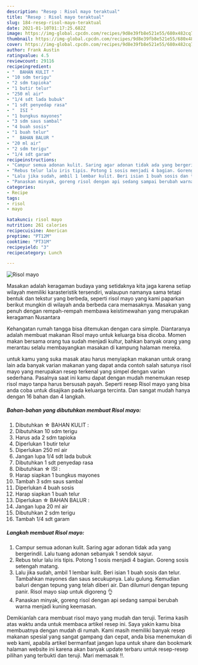 ```yaml
---
description: "Resep : Risol mayo teraktual"
title: "Resep : Risol mayo teraktual"
slug: 184-resep-risol-mayo-teraktual
date: 2021-01-10T01:17:25.682Z
image: https://img-global.cpcdn.com/recipes/9d8e39fb8e521e55/680x482cq70/risol-mayo-foto-resep-utama.jpg
thumbnail: https://img-global.cpcdn.com/recipes/9d8e39fb8e521e55/680x482cq70/risol-mayo-foto-resep-utama.jpg
cover: https://img-global.cpcdn.com/recipes/9d8e39fb8e521e55/680x482cq70/risol-mayo-foto-resep-utama.jpg
author: Frank Austin
ratingvalue: 4.5
reviewcount: 29116
recipeingredient:
- "  BAHAN KULIT "
- "10 sdm terigu"
- "2 sdm tapioka"
- "1 butir telur"
- "250 ml air"
- "1/4 sdt lada bubuk"
- "1 sdt penyedap rasa"
- "  ISI "
- "1 bungkus mayones"
- "3 sdm saus sambal"
- "4 buah sosis"
- "1 buah telur"
- "  BAHAN BALUR "
- "20 ml air"
- "2 sdm terigu"
- "1/4 sdt garam"
recipeinstructions:
- "Campur semua adonan kulit. Saring agar adonan tidak ada yang bergerindil. Lalu tuang adonan sebanyak 1 sendok sayur."
- "Rebus telur lalu iris tipis. Potong 1 sosis menjadi 4 bagian. Goreng sosis setengah matang."
- "Lalu jika sudah, ambil 1 lembar kulit. Beri isian 1 buah sosis dan telur. Tambahkan mayones dan saus secukupnya. Lalu gulung. Kemudian baluri dengan tepung yang telah diberi air. Dan dilumuri dengan tepung panir. Risol mayo siap untuk digoreng 👌"
- "Panaskan minyak, goreng risol dengan api sedang sampai berubah warna menjadi kuning keemasan."
categories:
- Recipe
tags:
- risol
- mayo

katakunci: risol mayo 
nutrition: 261 calories
recipecuisine: American
preptime: "PT12M"
cooktime: "PT31M"
recipeyield: "3"
recipecategory: Lunch

---
```



![Risol mayo](https://img-global.cpcdn.com/recipes/9d8e39fb8e521e55/680x482cq70/risol-mayo-foto-resep-utama.jpg)

Masakan adalah keragaman budaya yang setidaknya kita jaga karena setiap wilayah memiliki karasteristik tersendiri, walaupun namanya sama tetapi bentuk dan tekstur yang berbeda, seperti risol mayo yang kami paparkan berikut mungkin di wilayah anda berbeda cara memasaknya. Masakan yang penuh dengan rempah-rempah membawa keistimewahan yang merupakan keragaman Nusantara

Kehangatan rumah tangga bisa ditemukan dengan cara simple. Diantaranya adalah membuat makanan Risol mayo untuk keluarga bisa dicoba. Momen makan bersama orang tua sudah menjadi kultur, bahkan banyak orang yang merantau selalu membayangkan masakan di kampung halaman mereka.



untuk kamu yang suka masak atau harus menyiapkan makanan untuk orang lain ada banyak varian makanan yang dapat anda contoh salah satunya risol mayo yang merupakan resep terkenal yang simpel dengan varian sederhana. Pasalnya saat ini kamu dapat dengan mudah menemukan resep risol mayo tanpa harus bersusah payah.
Seperti resep Risol mayo yang bisa anda coba untuk disajikan pada keluarga tercinta. Dan sangat mudah hanya dengan 16 bahan dan 4 langkah.


<!--inarticleads1-->

##### Bahan-bahan yang dibutuhkan membuat Risol mayo:

1. Dibutuhkan  ☆ BAHAN KULIT :
1. Dibutuhkan 10 sdm terigu
1. Harus ada 2 sdm tapioka
1. Diperlukan 1 butir telur
1. Diperlukan 250 ml air
1. Jangan lupa 1/4 sdt lada bubuk
1. Dibutuhkan 1 sdt penyedap rasa
1. Dibutuhkan  ☆ ISI :
1. Harap siapkan 1 bungkus mayones
1. Tambah 3 sdm saus sambal
1. Diperlukan 4 buah sosis
1. Harap siapkan 1 buah telur
1. Diperlukan  ☆ BAHAN BALUR :
1. Jangan lupa 20 ml air
1. Dibutuhkan 2 sdm terigu
1. Tambah 1/4 sdt garam




<!--inarticleads2-->

##### Langkah membuat  Risol mayo:

1. Campur semua adonan kulit. Saring agar adonan tidak ada yang bergerindil. Lalu tuang adonan sebanyak 1 sendok sayur.
1. Rebus telur lalu iris tipis. Potong 1 sosis menjadi 4 bagian. Goreng sosis setengah matang.
1. Lalu jika sudah, ambil 1 lembar kulit. Beri isian 1 buah sosis dan telur. Tambahkan mayones dan saus secukupnya. Lalu gulung. Kemudian baluri dengan tepung yang telah diberi air. Dan dilumuri dengan tepung panir. Risol mayo siap untuk digoreng 👌
1. Panaskan minyak, goreng risol dengan api sedang sampai berubah warna menjadi kuning keemasan.




Demikianlah cara membuat risol mayo yang mudah dan teruji. Terima kasih atas waktu anda untuk membaca artikel resep ini. Saya yakin kamu bisa membuatnya dengan mudah di rumah. Kami masih memiliki banyak resep makanan spesial yang sangat gampang dan cepat, anda bisa menemukan di web kami, apabila artikel bermanfaat jangan lupa untuk share dan bookmark halaman website ini karena akan banyak update terbaru untuk resep-resep pilihan yang terbukti dan teruji. Mari memasak !!. 
